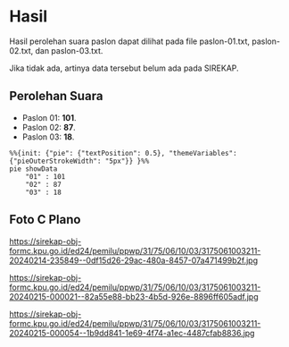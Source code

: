 # Hasil

Hasil perolehan suara paslon dapat dilihat pada file paslon-01.txt, paslon-02.txt, dan paslon-03.txt.

Jika tidak ada, artinya data tersebut belum ada pada SIREKAP.

## Perolehan Suara

 * Paslon 01: **101**.
 * Paslon 02: **87**.
 * Paslon 03: **18**.

```mermaid
%%{init: {"pie": {"textPosition": 0.5}, "themeVariables": {"pieOuterStrokeWidth": "5px"}} }%%
pie showData
    "01" : 101
    "02" : 87
    "03" : 18
```
## Foto C Plano

https://sirekap-obj-formc.kpu.go.id/ed24/pemilu/ppwp/31/75/06/10/03/3175061003211-20240214-235849--0df15d26-29ac-480a-8457-07a471499b2f.jpg

https://sirekap-obj-formc.kpu.go.id/ed24/pemilu/ppwp/31/75/06/10/03/3175061003211-20240215-000021--82a55e88-bb23-4b5d-926e-8896ff605adf.jpg

https://sirekap-obj-formc.kpu.go.id/ed24/pemilu/ppwp/31/75/06/10/03/3175061003211-20240215-000054--1b9dd841-1e69-4f74-a1ec-4487cfab8836.jpg
